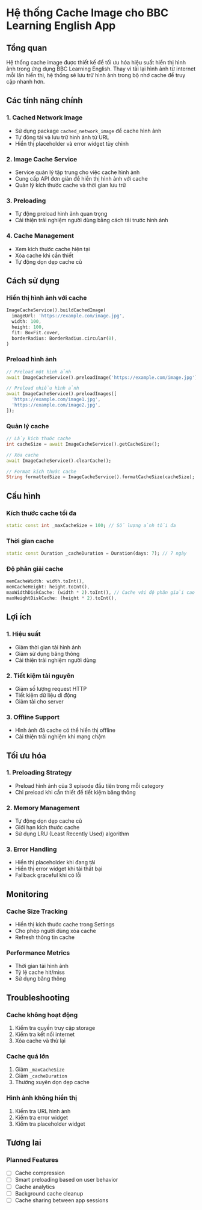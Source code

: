 # Hệ thống Cache Image cho BBC Learning English App

## Tổng quan

Hệ thống cache image được thiết kế để tối ưu hóa hiệu suất hiển thị hình ảnh trong ứng dụng BBC Learning English. Thay vì tải lại hình ảnh từ internet mỗi lần hiển thị, hệ thống sẽ lưu trữ hình ảnh trong bộ nhớ cache để truy cập nhanh hơn.

## Các tính năng chính

### 1. **Cached Network Image**
- Sử dụng package `cached_network_image` để cache hình ảnh
- Tự động tải và lưu trữ hình ảnh từ URL
- Hiển thị placeholder và error widget tùy chỉnh

### 2. **Image Cache Service**
- Service quản lý tập trung cho việc cache hình ảnh
- Cung cấp API đơn giản để hiển thị hình ảnh với cache
- Quản lý kích thước cache và thời gian lưu trữ

### 3. **Preloading**
- Tự động preload hình ảnh quan trọng
- Cải thiện trải nghiệm người dùng bằng cách tải trước hình ảnh

### 4. **Cache Management**
- Xem kích thước cache hiện tại
- Xóa cache khi cần thiết
- Tự động dọn dẹp cache cũ

## Cách sử dụng

### Hiển thị hình ảnh với cache

```dart
ImageCacheService().buildCachedImage(
  imageUrl: 'https://example.com/image.jpg',
  width: 100,
  height: 100,
  fit: BoxFit.cover,
  borderRadius: BorderRadius.circular(8),
)
```

### Preload hình ảnh

```dart
// Preload một hình ảnh
await ImageCacheService().preloadImage('https://example.com/image.jpg');

// Preload nhiều hình ảnh
await ImageCacheService().preloadImages([
  'https://example.com/image1.jpg',
  'https://example.com/image2.jpg',
]);
```

### Quản lý cache

```dart
// Lấy kích thước cache
int cacheSize = await ImageCacheService().getCacheSize();

// Xóa cache
await ImageCacheService().clearCache();

// Format kích thước cache
String formattedSize = ImageCacheService().formatCacheSize(cacheSize);
```

## Cấu hình

### Kích thước cache tối đa
```dart
static const int _maxCacheSize = 100; // Số lượng ảnh tối đa
```

### Thời gian cache
```dart
static const Duration _cacheDuration = Duration(days: 7); // 7 ngày
```

### Độ phân giải cache
```dart
memCacheWidth: width.toInt(),
memCacheHeight: height.toInt(),
maxWidthDiskCache: (width * 2).toInt(), // Cache với độ phân giải cao hơn
maxHeightDiskCache: (height * 2).toInt(),
```

## Lợi ích

### 1. **Hiệu suất**
- Giảm thời gian tải hình ảnh
- Giảm sử dụng băng thông
- Cải thiện trải nghiệm người dùng

### 2. **Tiết kiệm tài nguyên**
- Giảm số lượng request HTTP
- Tiết kiệm dữ liệu di động
- Giảm tải cho server

### 3. **Offline Support**
- Hình ảnh đã cache có thể hiển thị offline
- Cải thiện trải nghiệm khi mạng chậm

## Tối ưu hóa

### 1. **Preloading Strategy**
- Preload hình ảnh của 3 episode đầu tiên trong mỗi category
- Chỉ preload khi cần thiết để tiết kiệm băng thông

### 2. **Memory Management**
- Tự động dọn dẹp cache cũ
- Giới hạn kích thước cache
- Sử dụng LRU (Least Recently Used) algorithm

### 3. **Error Handling**
- Hiển thị placeholder khi đang tải
- Hiển thị error widget khi tải thất bại
- Fallback graceful khi có lỗi

## Monitoring

### Cache Size Tracking
- Hiển thị kích thước cache trong Settings
- Cho phép người dùng xóa cache
- Refresh thông tin cache

### Performance Metrics
- Thời gian tải hình ảnh
- Tỷ lệ cache hit/miss
- Sử dụng băng thông

## Troubleshooting

### Cache không hoạt động
1. Kiểm tra quyền truy cập storage
2. Kiểm tra kết nối internet
3. Xóa cache và thử lại

### Cache quá lớn
1. Giảm `_maxCacheSize`
2. Giảm `_cacheDuration`
3. Thường xuyên dọn dẹp cache

### Hình ảnh không hiển thị
1. Kiểm tra URL hình ảnh
2. Kiểm tra error widget
3. Kiểm tra placeholder widget

## Tương lai

### Planned Features
- [ ] Cache compression
- [ ] Smart preloading based on user behavior
- [ ] Cache analytics
- [ ] Background cache cleanup
- [ ] Cache sharing between app sessions
